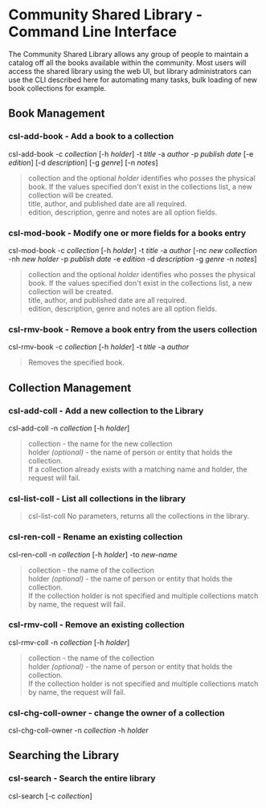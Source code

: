 # Community Shared Library - Command Line Interface

The Community Shared Library allows any group of people to maintain a catalog off all the books available within the community.  Most users will access the shared library using the web UI, but library administrators can use the CLI described here for automating many tasks, bulk loading of new book collections for example.

## Book Management

### csl-add-book - Add a book to a collection

csl-add-book -c *collection* [-h *holder*] -t *title* -a *author* -p *publish date* [-e *edition*] [-d *description*] [-g *genre*] [-n *notes*]

>collection and the optional *holder* identifies who posses the physical book.  If the values specified don't exist in the collections list, a new collection will be created.  
title, author, and published date are all required.  
edition, description, genre and notes are all option fields.

### csl-mod-book - Modify one or more fields for a books entry

csl-mod-book -c *collection* [-h *holder*] -t *title* -a *author* [-nc *new collection* -nh *new holder* -p *publish date* -e *edition* -d *description* -g *genre* -n *notes*]

>collection and the optional *holder* identifies who posses the physical book.  If the values specified don't exist in the collections list, a new collection will be created.  
title, author, and published date are all required.  
edition, description, genre and notes are all option fields.

### csl-rmv-book - Remove a book entry from the users collection

csl-rmv-book -c *collection* [-h *holder*] -t *title* -a *author*

>Removes the specified book.

## Collection Management

### csl-add-coll - Add a new collection to the Library

csl-add-coll -n *collection* [-h *holder*]  

>collection - the name for the new collection  
holder *(optional)* - the name of person or entity that holds the collection.  
If a collection already exists with a matching name and holder, the request will fail.

### csl-list-coll - List all collections in the library

>csl-list-coll
No parameters, returns all the collections in the library.

### csl-ren-coll - Rename an existing collection

csl-ren-coll -n *collection* [-h *holder*] -to *new-name*  

>collection - the name of the collection  
holder *(optional)* - the name of person or entity that holds the collection.  
If the collection holder is not specified and multiple collections match by name, the request will fail.

### csl-rmv-coll - Remove an existing collection

csl-rmv-coll -n *collection* [-h *holder*]  

>collection - the name of the collection  
holder *(optional)* - the name of person or entity that holds the collection.  
If the collection holder is not specified and multiple collections match by name, the request will fail.

### csl-chg-coll-owner - change the owner of a collection

csl-chg-coll-owner -n *collection* -h *holder*

## Searching the Library

### csl-search - Search the entire library

csl-search [-c *collection*]
